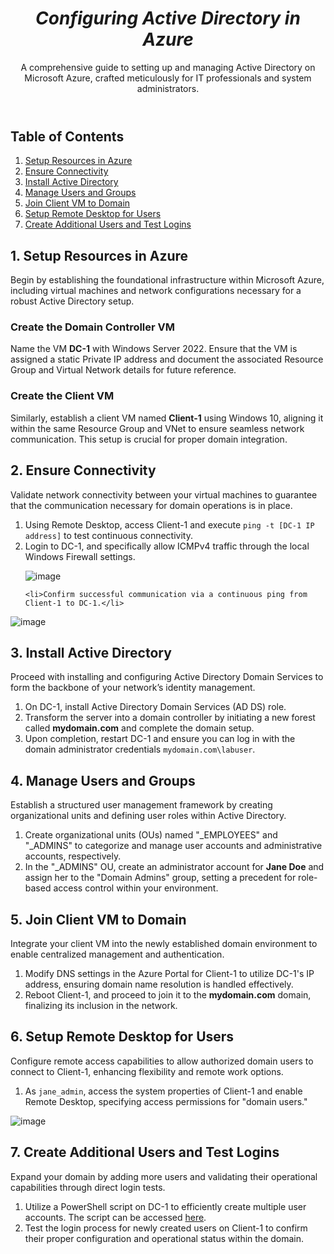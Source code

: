 <!DOCTYPE html>
<html lang="en">
<head>
<meta charset="UTF-8">
<meta name="viewport" content="width=device-width, initial-scale=1.0">
<link rel="stylesheet" href="styles.css">
</head>
<body>

<header>
  <i><b><h1>Configuring Active Directory in Azure</h1></b></i>
  <p>A comprehensive guide to setting up and managing Active Directory on Microsoft Azure, crafted meticulously for IT professionals and system administrators.</p>
</header>

<nav>
  <h2>Table of Contents</h2>
  <ol>
    <li><a href="#setup-resources">Setup Resources in Azure</a></li>
    <li><a href="#ensure-connectivity">Ensure Connectivity</a></li>
    <li><a href="#install-ad">Install Active Directory</a></li>
    <li><a href="#manage-users">Manage Users and Groups</a></li>
    <li><a href="#join-domain">Join Client VM to Domain</a></li>
    <li><a href="#remote-desktop">Setup Remote Desktop for Users</a></li>
    <li><a href="#additional-users">Create Additional Users and Test Logins</a></li>
  </ol>
</nav>

<section id="setup-resources">
  <h2>1. Setup Resources in Azure</h2>
  <p>Begin by establishing the foundational infrastructure within Microsoft Azure, including virtual machines and network configurations necessary for a robust Active Directory setup.</p>
  <h3>Create the Domain Controller VM</h3>
  <p>Name the VM <strong>DC-1</strong> with Windows Server 2022. Ensure that the VM is assigned a static Private IP address and document the associated Resource Group and Virtual Network details for future reference.</p>
  
  <h3>Create the Client VM</h3>
  <p>Similarly, establish a client VM named <strong>Client-1</strong> using Windows 10, aligning it within the same Resource Group and VNet to ensure seamless network communication. This setup is crucial for proper domain integration.</p>
  
</section>

<section id="ensure-connectivity">
  <h2>2. Ensure Connectivity</h2>
  <p>Validate network connectivity between your virtual machines to guarantee that the communication necessary for domain operations is in place.</p>
  <ol>
    <li>Using Remote Desktop, access Client-1 and execute <code>ping -t [DC-1 IP address]</code> to test continuous connectivity.</li>
    <li>Login to DC-1, and specifically allow ICMPv4 traffic through the local Windows Firewall settings.</li>

![image](https://github.com/TrentMyers/configure-ad/assets/132710625/1f5aad2e-35d6-4a39-ae4e-5c9b86783864)

    
    <li>Confirm successful communication via a continuous ping from Client-1 to DC-1.</li>
  </ol>
  
![image](https://github.com/TrentMyers/configure-ad/assets/132710625/8f02f181-b95f-47bb-8dd6-9c6337194a90)

  
</section>

<section id="install-ad">
  <h2>3. Install Active Directory</h2>
  <p>Proceed with installing and configuring Active Directory Domain Services to form the backbone of your network’s identity management.</p>
  <ol>
    <li>On DC-1, install Active Directory Domain Services (AD DS) role.</li>
    <li>Transform the server into a domain controller by initiating a new forest called <strong>mydomain.com</strong> and complete the domain setup.</li>
    <li>Upon completion, restart DC-1 and ensure you can log in with the domain administrator credentials <code>mydomain.com\labuser</code>.</li>
  </ol>
</section>

<section id="manage-users">
  <h2>4. Manage Users and Groups</h2>
  <p>Establish a structured user management framework by creating organizational units and defining user roles within Active Directory.</p>
  <ol>
    <li>Create organizational units (OUs) named "_EMPLOYEES" and "_ADMINS" to categorize and manage user accounts and administrative accounts, respectively.</li>
    <li>In the "_ADMINS" OU, create an administrator account for <strong>Jane Doe</strong> and assign her to the "Domain Admins" group, setting a precedent for role-based access control within your environment.</li>
  </ol>
</section>

<section id="join-domain">
  <h2>5. Join Client VM to Domain</h2>
  <p>Integrate your client VM into the newly established domain environment to enable centralized management and authentication.</p>
  <ol>
    <li>Modify DNS settings in the Azure Portal for Client-1 to utilize DC-1's IP address, ensuring domain name resolution is handled effectively.</li>
    <li>Reboot Client-1, and proceed to join it to the <strong>mydomain.com</strong> domain, finalizing its inclusion in the network.</li>
  </ol>
</section>

<section id="remote-desktop">
  <h2>6. Setup Remote Desktop for Users</h2>
  <p>Configure remote access capabilities to allow authorized domain users to connect to Client-1, enhancing flexibility and remote work options.</p>
  <ol>
    <li>As <code>jane_admin</code>, access the system properties of Client-1 and enable Remote Desktop, specifying access permissions for "domain users."</li>
  </ol>
  
  ![image](https://github.com/TrentMyers/configure-ad/assets/132710625/3b41916e-6fb5-4e28-8c91-e37b21f050dd)

</section>

<section id="additional-users">
  <h2>7. Create Additional Users and Test Logins</h2>
  <p>Expand your domain by adding more users and validating their operational capabilities through direct login tests.</p>
  <ol>
    <li>Utilize a PowerShell script on DC-1 to efficiently create multiple user accounts. The script can be accessed <a href="https://github.com/TrentMyers/AD-BULK-USERS">here</a>.</li>
    <li>Test the login process for newly created users on Client-1 to confirm their proper configuration and operational status within the domain.</li>
  </ol>
</section>

</body>
</html>

